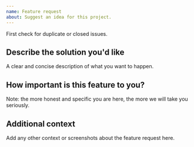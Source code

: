 ```yaml
---
name: Feature request
about: Suggest an idea for this project.
---
```


First check for duplicate or closed issues.

## Describe the solution you'd like
A clear and concise description of what you want to happen.

## How important is this feature to you?
Note: the more honest and specific you are here, the more we will take you seriously.

## Additional context
Add any other context or screenshots about the feature request here.